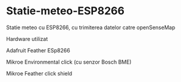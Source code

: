 # Statie-meteo-ESP8266
Statie meteo cu ESP8266, cu trimiterea datelor catre openSenseMap

Hardware utilizat

Adafruit Feather ESp8266

Mikroe Environmental click (cu senzor Bosch BME)

Mikroe Feather click shield
